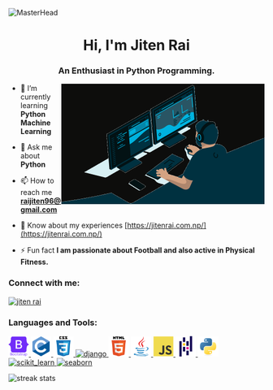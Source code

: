 ![MasterHead](https://camo.githubusercontent.com/6f87276238fc4d6742e582f1084db307e09aec5e9f223bea9935204fdfe3e5d7/68747470733a2f2f737465616d75736572696d616765732d612e616b616d616968642e6e65742f7567632f313735303139323538303737373332363336302f333434333938313339313833393146333344354235413638314344314532463830333530353643322f)
<h1 align="center">Hi, I'm Jiten Rai</h1>
<h3 align="center">An Enthusiast in Python Programming.</h3>
<img align="right" alt="Coding" width="400" src="https://raw.githubusercontent.com/madhavagarwal3012/madhavagarwal3012/main/Black%20Background.gif">

- 🌱 I’m currently learning **Python Machine Learning**

- 💬 Ask me about **Python**

- 📫 How to reach me **raijiten96@gmail.com**

- 📄 Know about my experiences [https://jitenrai.com.np/](https://jitenrai.com.np/)

- ⚡ Fun fact **I am passionate about Football and also active in Physical Fitness.**

<h3 align="left">Connect with me:</h3>
<p align="left">
<a href="https://linkedin.com/in/jiten rai" target="blank"><img align="center" src="https://raw.githubusercontent.com/rahuldkjain/github-profile-readme-generator/master/src/images/icons/Social/linked-in-alt.svg" alt="jiten rai" height="30" width="40" /></a>
</p>

<h3 align="left">Languages and Tools:</h3>
<p align="left"> <a href="https://getbootstrap.com" target="_blank" rel="noreferrer"> <img src="https://raw.githubusercontent.com/devicons/devicon/master/icons/bootstrap/bootstrap-plain-wordmark.svg" alt="bootstrap" width="40" height="40"/> </a> <a href="https://www.cprogramming.com/" target="_blank" rel="noreferrer"> <img src="https://raw.githubusercontent.com/devicons/devicon/master/icons/c/c-original.svg" alt="c" width="40" height="40"/> </a> <a href="https://www.w3schools.com/css/" target="_blank" rel="noreferrer"> <img src="https://raw.githubusercontent.com/devicons/devicon/master/icons/css3/css3-original-wordmark.svg" alt="css3" width="40" height="40"/> </a> <a href="https://www.djangoproject.com/" target="_blank" rel="noreferrer"> <img src="https://cdn.worldvectorlogo.com/logos/django.svg" alt="django" width="40" height="40"/> </a> <a href="https://www.w3.org/html/" target="_blank" rel="noreferrer"> <img src="https://raw.githubusercontent.com/devicons/devicon/master/icons/html5/html5-original-wordmark.svg" alt="html5" width="40" height="40"/> </a> <a href="https://www.java.com" target="_blank" rel="noreferrer"> <img src="https://raw.githubusercontent.com/devicons/devicon/master/icons/java/java-original.svg" alt="java" width="40" height="40"/> </a> <a href="https://developer.mozilla.org/en-US/docs/Web/JavaScript" target="_blank" rel="noreferrer"> <img src="https://raw.githubusercontent.com/devicons/devicon/master/icons/javascript/javascript-original.svg" alt="javascript" width="40" height="40"/> </a> <a href="https://pandas.pydata.org/" target="_blank" rel="noreferrer"> <img src="https://raw.githubusercontent.com/devicons/devicon/2ae2a900d2f041da66e950e4d48052658d850630/icons/pandas/pandas-original.svg" alt="pandas" width="40" height="40"/> </a> <a href="https://www.python.org" target="_blank" rel="noreferrer"> <img src="https://raw.githubusercontent.com/devicons/devicon/master/icons/python/python-original.svg" alt="python" width="40" height="40"/> </a> <a href="https://scikit-learn.org/" target="_blank" rel="noreferrer"> <img src="https://upload.wikimedia.org/wikipedia/commons/0/05/Scikit_learn_logo_small.svg" alt="scikit_learn" width="40" height="40"/> </a> <a href="https://seaborn.pydata.org/" target="_blank" rel="noreferrer"> <img src="https://seaborn.pydata.org/_images/logo-mark-lightbg.svg" alt="seaborn" width="40" height="40"/> </a> </p>

<p>  <img src="https://github-readme-streak-stats-salesp07.vercel.app/?user=jitenrai21&count_private=true&theme=react&border_radius=10" alt="streak stats"/>
</p>

